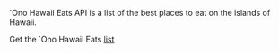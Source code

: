 `Ono Hawaii Eats API is a list of the best places to eat on the islands of Hawaii.

Get the `Ono Hawaii Eats [list](https://hawaii-grinds-api.herokuapp.com/hawaii-food)
